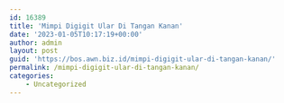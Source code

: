 ```yaml
---
id: 16389
title: 'Mimpi Digigit Ular Di Tangan Kanan'
date: '2023-01-05T10:17:19+00:00'
author: admin
layout: post
guid: 'https://bos.awn.biz.id/mimpi-digigit-ular-di-tangan-kanan/'
permalink: /mimpi-digigit-ular-di-tangan-kanan/
categories:
    - Uncategorized
---
```


